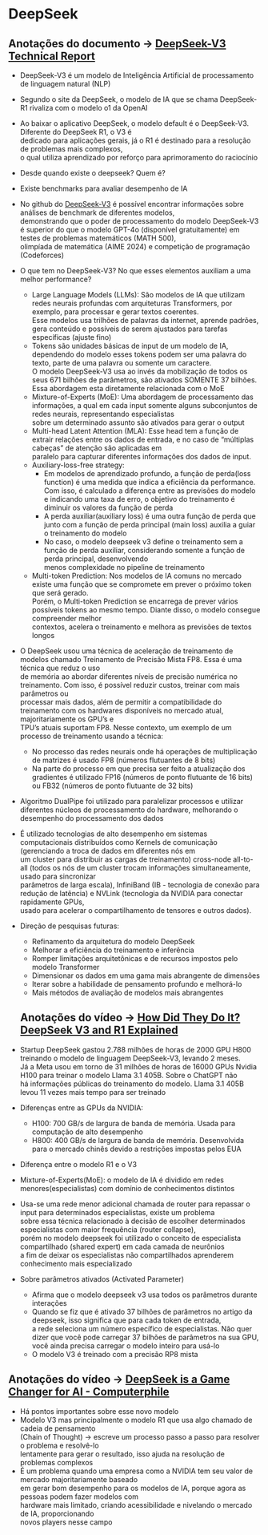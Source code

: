 # DeepSeek

## Anotações do documento → [DeepSeek-V3 Technical Report](https://github.com/deepseek-ai/DeepSeek-V3/blob/main/DeepSeek_V3.pdf)

- DeepSeek-V3 é um modelo de Inteligência Artificial de processamento de linguagem natural (NLP)
- Segundo o site da DeepSeek, o modelo de IA que se chama DeepSeek-R1 rivaliza com o modelo o1 da OpenAI
- Ao baixar o aplicativo DeepSeek, o modelo default é o DeepSeek-V3. Diferente do DeepSeek R1, o V3 é <br>
dedicado para aplicações gerais, já o R1 é destinado para a resolução de problemas mais complexos,<br>
o qual utiliza aprendizado por reforço  para aprimoramento do raciocínio
- Desde quando existe o deepseek? Quem é?
- Existe benchmarks para avaliar desempenho de IA
- No github do [DeepSeek-V3](https://github.com/deepseek-ai/DeepSeek-V3/blob/main/DeepSeek_V3.pdf](https://github.com/deepseek-ai/DeepSeek-V3/tree/main)) é possível encontrar informações sobre análises de benchmark de diferentes modelos,<br>
demonstrando que o poder de processamento do modelo DeepSeek-V3 é superior do que o modelo GPT-4o (disponível gratuitamente) em testes de problemas matemáticos (MATH 500),<br>
olimpíada de matemática (AIME 2024) e competição de programação (Codeforces)<br>
- O que tem no DeepSeek-V3? No que esses elementos auxiliam a uma melhor performance?
    - Large Language Models (LLMs): São modelos de IA que utilizam redes neurais profundas com arquiteturas Transformers, por exemplo, para processar e gerar textos coerentes.<br>
Esse modelos usa trilhões de palavras da internet, aprende padrões, gera conteúdo e possíveis de serem ajustados para tarefas específicas (ajuste fino)<br>
    - Tokens são unidades básicas de input de um modelo de IA, dependendo do modelo esses tokens podem ser uma palavra do texto, parte de uma palavra ou somente um caractere.<br>
  O modelo DeepSeek-V3 usa ao invés da mobilização de todos os seus 671 bilhões de parâmetros, são ativados SOMENTE 37 bilhões. Essa abordagem esta diretamente relacionada com o MoE<br>
    - Mixture-of-Experts (MoE): Uma abordagem de processamento das informações, a qual em cada input somente alguns subconjuntos de redes neurais, representando especialistas <br>
sobre um determinado assunto são ativados para gerar o output<br>
    - Multi-head Latent Attention (MLA): Esse head tem a função de extrair relações entre os dados de entrada, e no caso de “múltiplas cabeças” de atenção são aplicadas em<br>
paralelo para capturar diferentes informações dos dados de input.<br>
    - Auxiliary-loss-free strategy:
        - Em modelos de aprendizado profundo, a função de perda(loss function) é uma medida que indica a eficiência da performance. <br>
  Com isso, é calculado a diferença entre as previsões do modelo e indicando uma taxa de erro, o objetivo do treinamento é diminuir os valores da função de perda<br>
        - A perda auxiliar(auxiliary loss) é uma outra função de perda que junto com a função de perda principal (main loss) auxilia a guiar o treinamento do modelo
        - No caso, o modelo deepseek v3 define o treinamento sem a função de perda auxiliar, considerando somente a função de perda principal, desenvolvendo<br>
  menos complexidade no pipeline de treinamento
    - Multi-token Prediction: Nos modelos de IA comuns no mercado existe uma função que se compromete em prever o próximo token que será gerado.<br>
Porém, o Multi-token Prediction se encarrega de prever vários possíveis tokens ao mesmo tempo. Diante disso, o modelo consegue compreender melhor<br>
contextos, acelera o treinamento e melhora as previsões de textos longos<br>
- O DeepSeek usou uma técnica de aceleração de treinamento de modelos chamado Treinamento de Precisão Mista FP8. Essa é uma técnica que reduz o uso<br>
de memória ao abordar diferentes níveis de precisão numérica no treinamento. Com isso, é possível reduzir custos, treinar com mais parâmetros ou<br>
processar mais dados, além de permitir a compatibilidade do treinamento com os hardwares disponíveis no mercado atual, majoritariamente os GPU’s e<br>
TPU’s atuais suportam FP8. Nesse contexto, um exemplo de um processo de treinamento usando a técnica:<br>
    - No processo das redes neurais onde há operações de multiplicação de matrizes é usado FP8 (números flutuantes de 8 bits)
    - Na parte do processo em que precisa ser feito a atualização dos gradientes é utilizado FP16 (números de ponto flutuante de 16 bits)  ou FB32 (números de ponto flutuante de 32 bits)
- Algoritmo DualPipe foi utilizado para paralelizar processos e utilizar diferentes núcleos de processamento do hardware, melhorando o desempenho do processamento dos dados
- É utilizado tecnologias de alto desempenho em sistemas computacionais distribuídos como Kernels de comunicação (gerenciando a troca de dados em diferentes nós em<br>
um cluster para distribuir as cargas de treinamento)  cross-node all-to-all (todos os nós de um cluster trocam informações simultaneamente, usado para sincronizar<br>
parâmetros  de larga escala), InfiniBand (IB - tecnologia de conexão para redução de latência) e NVLink (tecnologia da NVIDIA para conectar rapidamente GPUs,<br>
usado para acelerar o compartilhamento de tensores e outros dados). <br>
- Direção de pesquisas futuras:
    - Refinamento da arquitetura do modelo DeepSeek
    - Melhorar a eficiência do treinamento e inferência
    - Romper limitações arquitetônicas e de recursos impostos pelo modelo Transformer
    - Dimensionar os dados em uma gama mais abrangente de dimensões
    - Iterar sobre a habilidade de pensamento profundo e melhorá-lo
    - Mais métodos de avaliação de modelos mais abrangentes


  ## Anotações do vídeo → [How Did They Do It? DeepSeek V3 and R1 Explained](https://www.youtube.com/watch?v=fTjPEE0fk-U&t=344s)

- Startup DeepSeek gastou 2.788 milhões de horas de 2000 GPU H800 treinando o modelo de linguagem DeepSeek-V3, levando 2 meses.<br>
Já a Meta usou em torno de 31 milhões de horas de 16000 GPUs Nvidia H100 para treinar o modelo Llama 3.1 405B. Sobre o ChatGPT não<br>
há informações públicas do treinamento do modelo. Llama 3.1 405B levou 11 vezes mais tempo para ser treinado<br>
- Diferenças entre as GPUs da NVIDIA:
    - H100: 700 GB/s de largura de banda de memória. Usada para computação de alto desempenho
    - H800: 400 GB/s de largura de banda de memória. Desenvolvida para o mercado chinês devido a restrições impostas pelos EUA
- Diferença entre o modelo R1 e o V3
- Mixture-of-Experts(MoE): o modelo de IA é dividido em redes menores(especialistas) com domínio de conhecimentos distintos
- Usa-se uma rede menor adicional chamada de router para repassar o input para determinados especialistas, existe um problema<br>
sobre essa técnica relacionado à decisão de escolher determinados especialistas com maior frequência (router collapse),<br>
porém no modelo deepseek foi utilizado o conceito de especialista compartilhado (shared expert) em cada camada de neurônios<br>
a fim de deixar os especialistas não compartilhados aprenderem conhecimento mais especializado<br>
- Sobre parâmetros ativados (Activated Parameter)
    - Afirma que o modelo deepseek v3 usa todos os parâmetros durante interações
    - Quando se fiz que é ativado 37 bilhões de parâmetros no artigo da deepseek, isso significa que para cada token de entrada,<br>
a rede seleciona um número específico de especialistas. Não quer dizer que você pode carregar 37 bilhões de parâmetros na sua GPU,<br>
você ainda precisa carregar o modelo inteiro para usá-lo<br>
    - O modelo V3 é treinado com a precisão RP8 mista
 
## Anotações do vídeo → [DeepSeek is a Game Changer for AI - Computerphile](https://www.youtube.com/watch?v=gY4Z-9QlZ64&t=747s)

- Há pontos importantes sobre esse novo modelo
- Modelo V3 mas principalmente o modelo R1 que usa algo chamado de cadeia de pensamento<br>
(Chain of Thought) → escreve um processo passo a passo para resolver o problema e resolvê-lo<br>
lentamente para gerar o resultado, isso ajuda na resolução de problemas complexos<br>
- É um problema quando uma empresa como a NVIDIA tem seu valor de mercado majoritariamente baseado<br>
em gerar bom desempenho para os modelos de IA, porque agora as pessoas podem fazer modelos com<br>
hardware mais limitado, criando acessibilidade e nivelando o mercado de IA, proporcionando<br>
novos players nesse campo<br>
